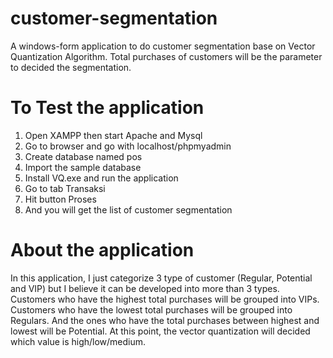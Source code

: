 # customer-segmentation
A windows-form application to do customer segmentation base on Vector Quantization Algorithm. Total purchases of customers will be the parameter to decided the segmentation.

# To Test the application 
1. Open XAMPP then start Apache and Mysql
2. Go to browser and go with localhost/phpmyadmin
3. Create database named pos
4. Import the sample database
5. Install VQ.exe and run the application
6. Go to tab Transaksi
7. Hit button Proses
8. And you will get the list of customer segmentation

# About the application

In this application, I just categorize 3 type of customer (Regular, Potential and VIP) but I believe it can be developed into more than 3 types. Customers who have the highest total purchases will be grouped into VIPs. Customers who have the lowest total purchases will be grouped into Regulars. And the ones who have the total purchases between highest and lowest will be Potential. At this point, the vector quantization will decided which value is high/low/medium.

